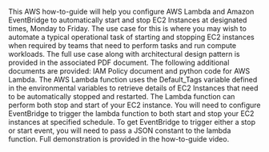 This AWS how-to-guide will help you configure AWS Lambda and Amazon EventBridge to automatically start and stop EC2 Instances at designated times, Monday to Friday. The use case for this is where you may wish to automate a typical operational task of starting and stopping EC2 instances when required by teams that need to perform tasks and run compute workloads. The full use case along with architectural design pattern is provided in the associated PDF document. The following additional documents are provided: IAM Policy document and python code for AWS Lambda. The AWS Lambda function uses the Default_Tags variable defined in the environmental variables to retrieve details of EC2 Instances that need to be automatically stopped and restarted. The Lambda function can perform both stop and start of your EC2 instance. You will need to configure EventBridge to trigger the lambda function to both start and stop your EC2 instances at specified schedule. To get EventBridge to trigger either a stop or start event, you will need to pass a JSON constant to the lambda function. Full demonstration is provided in the how-to-guide video.
